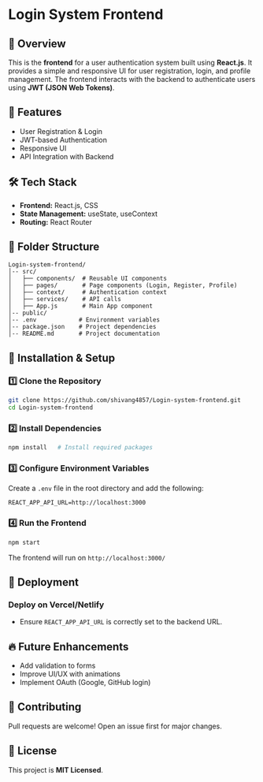 # Login System Frontend

## 📌 Overview
This is the **frontend** for a user authentication system built using **React.js**. It provides a simple and responsive UI for user registration, login, and profile management. The frontend interacts with the backend to authenticate users using **JWT (JSON Web Tokens)**.

## 🚀 Features
- User Registration & Login
- JWT-based Authentication
- Responsive UI
- API Integration with Backend

## 🛠️ Tech Stack
- **Frontend:** React.js, CSS
- **State Management:** useState, useContext
- **Routing:** React Router

## 📂 Folder Structure
```
Login-system-frontend/
│-- src/
│   ├── components/  # Reusable UI components
│   ├── pages/       # Page components (Login, Register, Profile)
│   ├── context/     # Authentication context
│   ├── services/    # API calls
│   ├── App.js       # Main App component
│-- public/
│-- .env            # Environment variables
│-- package.json    # Project dependencies
│-- README.md       # Project documentation
```

## 🔧 Installation & Setup

### **1️⃣ Clone the Repository**
```sh
git clone https://github.com/shivang4857/Login-system-frontend.git
cd Login-system-frontend
```

### **2️⃣ Install Dependencies**
```sh
npm install   # Install required packages
```

### **3️⃣ Configure Environment Variables**
Create a `.env` file in the root directory and add the following:
```
REACT_APP_API_URL=http://localhost:3000
```

### **4️⃣ Run the Frontend**
```sh
npm start
```
The frontend will run on `http://localhost:3000/`

## 🚀 Deployment
### **Deploy on Vercel/Netlify**
- Ensure `REACT_APP_API_URL` is correctly set to the backend URL.

## 🔥 Future Enhancements
- Add validation to forms
- Improve UI/UX with animations
- Implement OAuth (Google, GitHub login)

## 🤝 Contributing
Pull requests are welcome! Open an issue first for major changes.

## 📄 License
This project is **MIT Licensed**.

